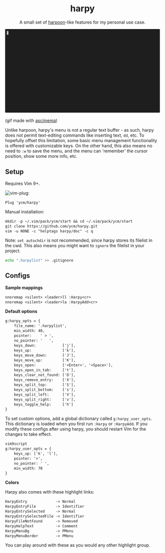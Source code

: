 <h1 align="center">harpy</h1>

<p align="center">A small set of <a href="https://github.com/ThePrimeagen/harpoon">harpoon</a>-like features for my personal use case.</p>

![demo](https://github.com/ycm/harpy/blob/master/gallery/demo.gif)

(gif made with [asciinema](https://asciinema.org/))

Unlike harpoon, harpy's menu is not a regular text buffer - as such, harpy does not permit text-editing commands like inserting text, `dd`, etc. To hopefully offset this limitation, some basic menu management functionality is offered with customizable keys. On the other hand, this also means no need to `:w` to save the menu, and the menu can 'remember' the cursor position, show some more info, etc.

## Setup

Requires Vim 9+.

![vim-plug](https://github.com/junegunn/vim-plug):
```vim
Plug 'ycm/harpy'
```

Manual installation:
```
mkdir -p ~/.vim/pack/ycm/start && cd ~/.vim/pack/ycm/start
git clone https://github.com/ycm/harpy.git
vim -u NONE -c "helptags harpy/doc" -c q
```

Note: `set autochdir` is not recommended, since harpy stores its filelist in the cwd. This also means you might want to `ignore` the filelist in your project. 
```bash
echo ".harpylist" >> .gitignore
```

## Configs

**Sample mappings**

```vim
nnoremap <silent> <leader>ll :Harpy<cr>
nnoremap <silent> <leader>la :HarpyAdd<cr>
```

**Default options**
```vim
g:harpy_opts = {
    file_name: '.harpylist',
    min_width: 40,
    pointer:    ' > ',
    no_pointer: '   ',
    keys_down:            ['j'],
    keys_up:              ['k'],
    keys_move_down:       ['J'],
    keys_move_up:         ['K'],
    keys_open:            ['<Enter>', '<Space>'],
    keys_open_in_tab:     ['t'],
    keys_clear_not_found: ['D'],
    keys_remove_entry:    ['X'],
    keys_split_top:       ['S'],
    keys_split_bottom:    ['s'],
    keys_split_left:      ['V'],
    keys_split_right:     ['v'],
    keys_toggle_help:     ['h']
}
```

To set custom options, add a global dictionary called `g:harpy_user_opts`. This
dictionary is loaded when you first run `:Harpy` or `:HarpyAdd`. If you modify
these configs after using harpy, you should restart Vim for the changes to take
effect.
```vim
vim9script
g:harpy_user_opts = {
    keys_up: ['k', 'l'],
    pointer: '>',
    no_pointer: ' ',
    min_width: 70
}
```

**Colors**

Harpy also comes with these highlight links:
```vim
HarpyEntry             -> Normal
HarpyEntryFile         -> Identifier
HarpyEntrySelected     -> Normal
HarpyEntrySelectedFile -> Identifier
HarpyFileNotFound      -> Removed
HarpyHelpText          -> Comment
HarpyMenuBg            -> PMenu
HarpyMenuBorder        -> PMenu
```

You can play around with these as you would any other highlight group.
